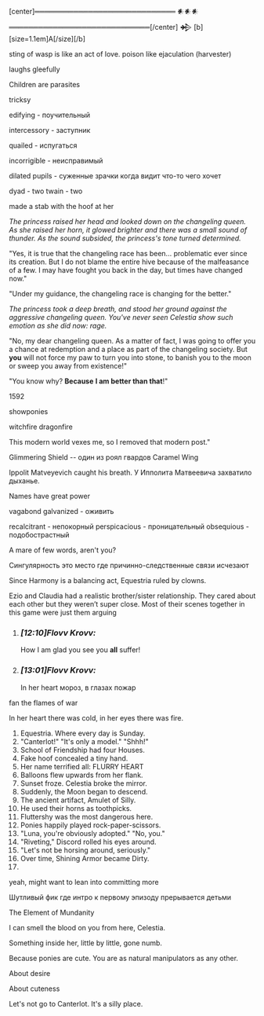 [center]═════════════════════════════ 𒀭𒀭𒀭 ═════════════════════════════[/center]
𒄈 [b][size=1.1em]A[/size][/b]

sting of wasp is like an act of love. poison like ejaculation (harvester)

laughs gleefully

Children are parasites

tricksy

edifying - поучительный

intercessory - заступник

quailed - испугаться

incorrigible - неисправимый

dilated pupils - суженные зрачки когда видит что-то чего хочет

dyad - two
twain - two

made a stab with the hoof at her 


*The princess raised her head and looked down on the changeling queen. As she raised her horn, it glowed brighter and there was a small sound of thunder. As the sound subsided, the princess's tone turned determined.*

"Yes, it is true that the changeling race has been... problematic ever since its creation. But I do not blame the entire hive because of the malfeasance of a few. I may have fought you back in the day, but times have changed now."

"Under my guidance, the changeling race is changing for the better."

*The princess took a deep breath, and stood her ground against the aggressive changeling queen. You've never seen Celestia show such emotion as she did now: rage.*

"No, my dear changeling queen. As a matter of fact, I was going to offer you a chance at redemption and a place as part of the changeling society. But **you** will not force my paw to turn you into stone, to banish you to the moon or sweep you away from existence!"

"You know why? **Because** **I am better than that**!"

1592

showponies

witchfire
dragonfire

This modern world vexes me, so I removed that modern post."


Glimmering Shield -- один из роял гвардов
Caramel Wing

Ippolit Matveyevich caught his breath.
У Ипполита Матвеевича захватило дыханье.

Names have great power

vagabond
galvanized - оживить

recalcitrant - непокорный
perspicacious - проницательный
obsequious - подобострастный

A mare of few words, aren't you?

Сингулярность это место где причинно-следственные связи исчезают

Since Harmony is a balancing act, Equestria ruled by clowns.

Ezio and Claudia had a realistic brother/sister relationship. They cared about each other but they weren’t super close. Most of their scenes together in this game were just them arguing

1. ### _[_12:10_]_Flovv Krovv_:_ 
    
    How I am glad you see you **all** suffer!
    
2. ### _[_13:01_]_Flovv Krovv_:_ 
    
    In her heart мороз, в глазах пожар

fan the flames of war

In her heart there was cold, in her eyes there was fire.

1. Equestria. Where every day is Sunday.
2. "Canterlot!" "It's only a model." "Shhh!"
3. School of Friendship had four Houses.
4. Fake hoof concealed a tiny hand.
5. Her name terrified all: FLURRY HEART
6. Balloons flew upwards from her flank.
7. Sunset froze. Celestia broke the mirror.
8. Suddenly, the Moon began to descend.
9. The ancient artifact, Amulet of Silly.
10. He used their horns as toothpicks.
11. Fluttershy was the most dangerous here.
12. Ponies happily played rock-paper-scissors.
13. "Luna, you're obviously adopted." "No, you."
14. "Riveting," Discord rolled his eyes around.
15. "Let's not be horsing around, seriously."
16. Over time, Shining Armor became Dirty.
17. 




yeah, might want to lean into committing more

Шутливый фик где интро к первому эпизоду прерывается детьми

The Element of Mundanity

I can smell the blood on you from here, Celestia.

Something inside her, little by little, gone numb.

Because ponies are cute. You are as natural manipulators as any other.


About desire

About cuteness



Let's not go to Canterlot. It's a silly place.
